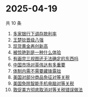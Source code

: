 # 2025-04-19

共 10 条

<!-- BEGIN ZHIHUSEARCH -->
<!-- 最后更新时间 Sat Apr 19 2025 06:10:16 GMT+0800 (China Standard Time) -->
1. [多家银行下调存款利率](https://www.zhihu.com/search?q=多家银行下调存款利率)
1. [王楚钦晋级八强](https://www.zhihu.com/search?q=王楚钦晋级八强)
1. [现货黄金再创新高](https://www.zhihu.com/search?q=现货黄金再创新高)
1. [被惊艳到是一种什么体验](https://www.zhihu.com/search?q=被惊艳到是一种什么体验)
1. [有画完三视图还无法确定的东西吗](https://www.zhihu.com/search?q=有画完三视图还无法确定的东西吗)
1. [中国市场对英伟达有多重要](https://www.zhihu.com/search?q=中国市场对英伟达有多重要)
1. [体制内需不需要藏锋露拙](https://www.zhihu.com/search?q=体制内需不需要藏锋露拙)
1. [美国对部分商品免征对等关税](https://www.zhihu.com/search?q=美国对部分商品免征对等关税)
1. [美国免除智能手机电脑对等关税](https://www.zhihu.com/search?q=美国免除智能手机电脑对等关税)
1. [敦促美方彻底取消对等关税错误做法 ](https://www.zhihu.com/search?q=敦促美方彻底取消对等关税错误做法 )
<!-- END ZHIHUSEARCH -->
